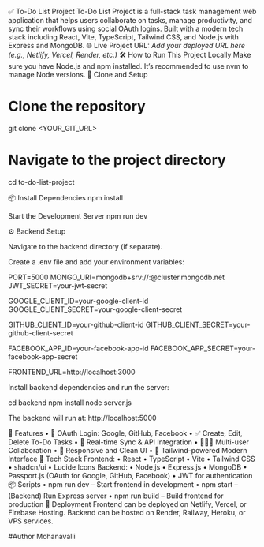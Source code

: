 ✅ To-Do List Project
To-Do List Project is a full-stack task management web application that helps users collaborate on tasks, manage productivity, and sync their workflows using social OAuth logins. Built with a modern tech stack including React, Vite, TypeScript, Tailwind CSS, and Node.js with Express and MongoDB.
🌐 Live Project
URL: _Add your deployed URL here (e.g., Netlify, Vercel, Render, etc.)_
🛠 How to Run This Project Locally
Make sure you have Node.js and npm installed. It’s recommended to use nvm to manage Node versions.
📁 Clone and Setup

# Clone the repository
git clone <YOUR_GIT_URL>

# Navigate to the project directory
cd to-do-list-project


📦 Install Dependencies
npm install

Start the Development Server
npm run dev

⚙️ Backend Setup

Navigate to the backend directory (if separate).

Create a .env file and add your environment variables:

PORT=5000
MONGO_URI=mongodb+srv://<username>:<password>@cluster.mongodb.net
JWT_SECRET=your-jwt-secret

GOOGLE_CLIENT_ID=your-google-client-id
GOOGLE_CLIENT_SECRET=your-google-client-secret

GITHUB_CLIENT_ID=your-github-client-id
GITHUB_CLIENT_SECRET=your-github-client-secret

FACEBOOK_APP_ID=your-facebook-app-id
FACEBOOK_APP_SECRET=your-facebook-app-secret

FRONTEND_URL=http://localhost:3000

Install backend dependencies and run the server:

cd backend
npm install
node server.js

The backend will run at: http://localhost:5000

📌 Features
•	🔐 OAuth Login: Google, GitHub, Facebook
•	✅ Create, Edit, Delete To-Do Tasks
•	🔁 Real-time Sync & API Integration
•	🧑‍🤝‍🧑 Multi-user Collaboration
•	📱 Responsive and Clean UI
•	🎨 Tailwind-powered Modern Interface
🧰 Tech Stack
Frontend:
•	React
•	TypeScript
•	Vite
•	Tailwind CSS
•	shadcn/ui
•	Lucide Icons
Backend:
•	Node.js
•	Express.js
•	MongoDB
•	Passport.js (OAuth for Google, GitHub, Facebook)
•	JWT for authentication
📦 Scripts
•	npm run dev – Start frontend in development
•	npm start – (Backend) Run Express server
•	npm run build – Build frontend for production
🚀 Deployment
Frontend can be deployed on Netlify, Vercel, or Firebase Hosting.
Backend can be hosted on Render, Railway, Heroku, or VPS services.


#Author Mohanavalli
